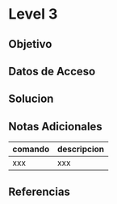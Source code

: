 # Level 3
## Objetivo
## Datos de Acceso
## Solucion
## Notas Adicionales
|comando|descripcion|
|-------|-----------|
|xxx|xxx|
## Referencias